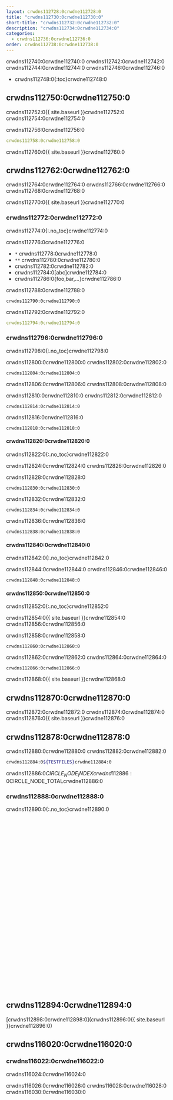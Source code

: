 ```yaml
---
layout: crwdns112728:0crwdne112728:0
title: "crwdns112730:0crwdne112730:0"
short-title: "crwdns112732:0crwdne112732:0"
description: "crwdns112734:0crwdne112734:0"
categories:
  - crwdns112736:0crwdne112736:0
order: crwdns112738:0crwdne112738:0
---
```

crwdns112740:0crwdne112740:0 crwdns112742:0crwdne112742:0 crwdns112744:0crwdne112744:0 crwdns112746:0crwdne112746:0

- crwdns112748:0{:toc}crwdne112748:0

## crwdns112750:0crwdne112750:0

crwdns112752:0{{ site.baseurl }}crwdne112752:0 crwdns112754:0crwdne112754:0

crwdns112756:0crwdne112756:0

```yaml
crwdns112758:0crwdne112758:0
```

crwdns112760:0{{ site.baseurl }}crwdne112760:0

## crwdns112762:0crwdne112762:0

crwdns112764:0crwdne112764:0 crwdns112766:0crwdne112766:0 crwdns112768:0crwdne112768:0

crwdns112770:0{{ site.baseurl }}crwdne112770:0

### crwdns112772:0crwdne112772:0

crwdns112774:0{:.no_toc}crwdne112774:0

crwdns112776:0crwdne112776:0

- `*` crwdns112778:0crwdne112778:0
- `**` crwdns112780:0crwdne112780:0
- crwdns112782:0crwdne112782:0
- crwdns112784:0[abc]crwdne112784:0
- crwdns112786:0{foo,bar,...}crwdne112786:0

crwdns112788:0crwdne112788:0

    crwdns112790:0crwdne112790:0
    

crwdns112792:0crwdne112792:0

```yaml
crwdns112794:0crwdne112794:0
```

### crwdns112796:0crwdne112796:0

crwdns112798:0{:.no_toc}crwdne112798:0

crwdns112800:0crwdne112800:0 crwdns112802:0crwdne112802:0

    crwdns112804:0crwdne112804:0
    

crwdns112806:0crwdne112806:0 crwdns112808:0crwdne112808:0

crwdns112810:0crwdne112810:0 crwdns112812:0crwdne112812:0

    crwdns112814:0crwdne112814:0
    

crwdns112816:0crwdne112816:0

    crwdns112818:0crwdne112818:0
    

#### crwdns112820:0crwdne112820:0

crwdns112822:0{:.no_toc}crwdne112822:0

crwdns112824:0crwdne112824:0 crwdns112826:0crwdne112826:0

crwdns112828:0crwdne112828:0

    crwdns112830:0crwdne112830:0
    

crwdns112832:0crwdne112832:0

    crwdns112834:0crwdne112834:0
    

crwdns112836:0crwdne112836:0

    crwdns112838:0crwdne112838:0
    

#### crwdns112840:0crwdne112840:0

crwdns112842:0{:.no_toc}crwdne112842:0

crwdns112844:0crwdne112844:0 crwdns112846:0crwdne112846:0

    crwdns112848:0crwdne112848:0
    

#### crwdns112850:0crwdne112850:0

crwdns112852:0{:.no_toc}crwdne112852:0

crwdns112854:0{{ site.baseurl }}crwdne112854:0 crwdns112856:0crwdne112856:0

crwdns112858:0crwdne112858:0

    crwdns112860:0crwdne112860:0
    

crwdns112862:0crwdne112862:0 crwdns112864:0crwdne112864:0

    crwdns112866:0crwdne112866:0
    

crwdns112868:0{{ site.baseurl }}crwdne112868:0

## crwdns112870:0crwdne112870:0

crwdns112872:0crwdne112872:0 crwdns112874:0crwdne112874:0 crwdns112876:0{{ site.baseurl }}crwdne112876:0

## crwdns112878:0crwdne112878:0

crwdns112880:0crwdne112880:0 crwdns112882:0crwdne112882:0

```bash
crwdns112884:0${TESTFILES}crwdne112884:0
```

crwdns112886:0$CIRCLE_NODE_INDEXcrwdnd112886:0$CIRCLE_NODE_TOTALcrwdne112886:0

### crwdns112888:0crwdne112888:0

crwdns112890:0{:.no_toc}crwdne112890:0 <iframe width="854" height="480" src="crwdns112892:0crwdne112892:0" frameborder="0" allow="autoplay; encrypted-media" allowfullscreen mark="crwd-mark"></iframe> 

## crwdns112894:0crwdne112894:0

[crwdns112898:0crwdne112898:0](crwdns112896:0{{ site.baseurl }}crwdne112896:0)

## crwdns116020:0crwdne116020:0

### crwdns116022:0crwdne116022:0

crwdns116024:0crwdne116024:0

crwdns116026:0crwdne116026:0 crwdns116028:0crwdne116028:0 crwdns116030:0crwdne116030:0